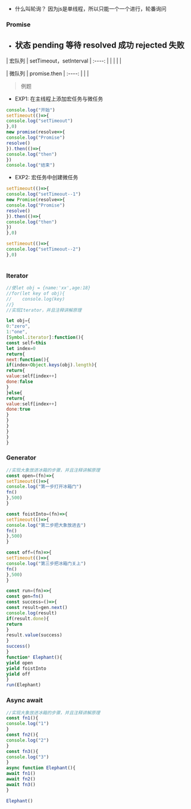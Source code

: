 - 什么叫轮询？
因为js是单线程，所以只能一个一个进行，轮番询问


### **Promise**

- 状态
pending 等待
resolved 成功
rejected 失败
  - 

| 宏队列 | setTimeout，setInterval
| :----: |
|        |
|        |

| 微队列 | promise.then
| :----: |
|        |

> 例题

- EXP1: 在主线程上添加宏任务与微任务

```javascript
console.log("开始")
setTimeout(()=>{
console.log("setTimeout")
},0)
new promise(resolve=>{
console.log("Promise")
resolve()
}).then(()=>{
console.log("then")
})
console.log("结束")

```

- EXP2: 宏任务中创建微任务

```javascript
setTimeout(()=>{
console.log("setTimeout--1")
new Promise(resolve=>{
console.log("Promise")
resolve()
}).then(()=>{
console.log("then")
})
},0)

setTimeout(()=>{
console.log("setTimeout--2")
},0)
 
```

### **Iterator**

```javascript
//使let obj = {name:'xx',age:18}
//for(let key of obj){
//    console.log(key)
//}
//实现Iterator，并且注释讲解原理

let obj={
0:"zero",
1:"one",
[Symbol.iterator]:function(){
const self=this
let index=0
return{
next:function(){
if(index<Object.keys(obj).length){
return{
value:self[index++]
done:false
}
}else{
return{
value:self[index++]
done:true
}
}
}
}
}
}

```

### **Generator**

```javascript
//实现大象放进冰箱的步骤，并且注释讲解原理
const open=(fn)=>{
setTimeout(()=>{
console.log("第一步打开冰箱门")
fn()
},500)
}

const foistInto=(fn)=>{
setTimeout(()=>{
console.log("第二步把大象放进去")
fn()
},500)
}

const off=(fn)=>{
setTimeout(()=>{
console.log("第三步把冰箱门关上")
fn()
},500)
}

const run=(fn)=>{
const gen=fn()
const success=()=>{
const result=gen.next()
console.log(result)
if(result.done){
return
}
result.value(success)
}
success()
}
function* Elephant(){
yield open
yield foistInto
yield off
}
run(Elephant)

```

### **Async await**

```javascript
//实现大象放进冰箱的步骤，并且注释讲解原理
const fn1(){
console.log("1")
}
const fn2(){
console.log("2")
}
const fn3(){
console.log("3")
}
async function Elephant(){
await fn1()
await fn2()
await fn3()
}

Elephant()

```

